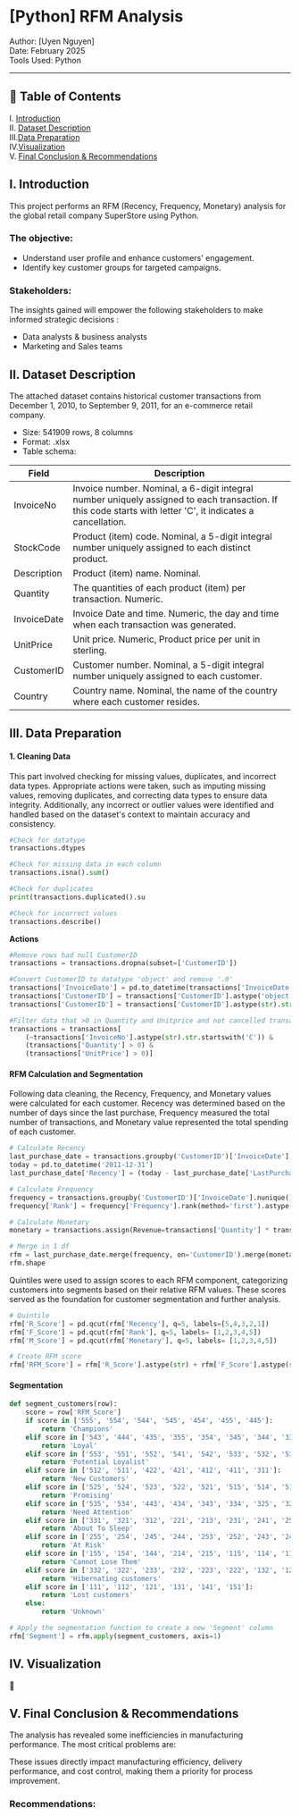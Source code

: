 # [Python] RFM Analysis

Author: [Uyen Nguyen]  
Date: February 2025  
Tools Used: Python

---

## 📑 Table of Contents  
I. [Introduction](#i-introduction)  
II. [Dataset Description](#ii-dataset-description)  
III.[Data Preparation](#iii-data-preparation)  
IV.[Visualization](#iv-visualization)  
V. [Final Conclusion & Recommendations](#v-final-conclusion--recommendations)


## I. Introduction
This project performs an RFM (Recency, Frequency, Monetary) analysis for the global retail company SuperStore using Python. 

### The objective:
- Understand user profile and enhance customers' engagement.
- Identify key customer groups for targeted campaigns.
  
### Stakeholders: 
The insights gained will empower the following stakeholders to make informed strategic decisions :
- Data analysts & business analysts
- Marketing and Sales teams


## II. Dataset Description
The attached dataset contains historical customer transactions from December 1, 2010, to September 9, 2011, for an e-commerce retail company.
- Size: 541909 rows, 8 columns
- Format: .xlsx
- Table schema:

| Field       | Description                                                                                                                                                 |
| ----------- | ----------------------------------------------------------------------------------------------------------------------------------------------------------- |
| InvoiceNo   | Invoice number. Nominal, a 6-digit integral number uniquely assigned to each transaction. If this code starts with letter 'C', it indicates a cancellation. |
| StockCode   | Product (item) code. Nominal, a 5-digit integral number uniquely assigned to each distinct product.                                                         |
| Description | Product (item) name. Nominal.                                                                                                                               |
| Quantity    | The quantities of each product (item) per transaction. Numeric.                                                                                             |
| InvoiceDate | Invoice Date and time. Numeric, the day and time when each transaction was generated.                                                                       |
| UnitPrice   | Unit price. Numeric, Product price per unit in sterling.                                                                                                    |
| CustomerID  | Customer number. Nominal, a 5-digit integral number uniquely assigned to each customer.                                                                     |
| Country     | Country name. Nominal, the name of the country where each customer resides.   


## III. Data Preparation

#### 1. Cleaning Data
This part involved checking for missing values, duplicates, and incorrect data types. Appropriate actions were taken, such as imputing missing values, removing duplicates, and correcting data types to ensure data integrity. Additionally, any incorrect or outlier values were identified and handled based on the dataset's context to maintain accuracy and consistency.

```python
#Check for datatype
transactions.dtypes

#Check for missing data in each column
transactions.isna().sum()

#Check for duplicates
print(transactions.duplicated().su

#Check for incorrect values
transactions.describe()
```

**Actions**
```python
#Remove rows had null CustomerID
transactions = transactions.dropna(subset=['CustomerID'])

#Convert CustomerID to datatype 'object' and remove '.0'
transactions['InvoiceDate'] = pd.to_datetime(transactions['InvoiceDate'])
transactions['CustomerID'] = transactions['CustomerID'].astype('object')
transactions['CustomerID'] = transactions['CustomerID'].astype(str).str.replace('.0', '', regex=False)

#Filter data that >0 in Quantity and Unitprice and not cancelled transactions (InvoiceNo not star with C)
transactions = transactions[
    (~transactions['InvoiceNo'].astype(str).str.startswith('C')) &
    (transactions['Quantity'] > 0) &
    (transactions['UnitPrice'] > 0)]
```
#### RFM Calculation and Segmentation
Following data cleaning, the Recency, Frequency, and Monetary values were calculated for each customer. Recency was determined based on the number of days since the last purchase, Frequency measured the total number of transactions, and Monetary value represented the total spending of each customer.
```python
# Calculate Recency
last_purchase_date = transactions.groupby('CustomerID')['InvoiceDate'].max().reset_index(name='LastPurchaseDate')
today = pd.to_datetime('2011-12-31')
last_purchase_date['Recency'] = (today - last_purchase_date['LastPurchaseDate']).dt.days

# Calculate Frequency
frequency = transactions.groupby('CustomerID')['InvoiceDate'].nunique().reset_index(name='Frequency')
frequency['Rank'] = frequency['Frequency'].rank(method='first').astype(int)

# Calculate Monetary
monetary = transactions.assign(Revenue=transactions['Quantity'] * transactions['UnitPrice']).groupby('CustomerID')['Revenue'].sum().reset_index(name='Monetary')

# Merge in 1 df
rfm = last_purchase_date.merge(frequency, on='CustomerID').merge(monetary, on='CustomerID')
rfm.shape
```
Quintiles were used to assign scores to each RFM component, categorizing customers into segments based on their relative RFM values. These scores served as the foundation for customer segmentation and further analysis.
```python
# Quintile
rfm['R_Score'] = pd.qcut(rfm['Recency'], q=5, labels=[5,4,3,2,1])
rfm['F_Score'] = pd.qcut(rfm['Rank'], q=5, labels= [1,2,3,4,5])
rfm['M_Score'] = pd.qcut(rfm['Monetary'], q=5, labels= [1,2,3,4,5])

# Create RFM score
rfm['RFM_Score'] = rfm['R_Score'].astype(str) + rfm['F_Score'].astype(str) + rfm['M_Score'].astype(str)
```
#### Segmentation
```python
def segment_customers(row):
    score = row['RFM_Score']
    if score in ['555', '554', '544', '545', '454', '455', '445']:
        return 'Champions'
    elif score in ['543', '444', '435', '355', '354', '345', '344', '335']:
        return 'Loyal'
    elif score in ['553', '551', '552', '541', '542', '533', '532', '531', '452', '451', '442', '441', '431', '453', '433', '432', '423', '353', '352', '351', '342', '341', '333', '323']:
        return 'Potential Loyalist'
    elif score in ['512', '511', '422', '421', '412', '411', '311']:
        return 'New Customers'
    elif score in ['525', '524', '523', '522', '521', '515', '514', '513', '425', '424', '413', '414', '415', '315', '314', '313']:
        return 'Promising'
    elif score in ['535', '534', '443', '434', '343', '334', '325', '324']:
        return 'Need Attention'
    elif score in ['331', '321', '312', '221', '213', '231', '241', '251']:
        return 'About To Sleep'
    elif score in ['255', '254', '245', '244', '253', '252', '243', '242', '235', '234', '225', '224', '153', '152', '145', '143', '142', '135', '134', '133', '125', '124']:
        return 'At Risk'
    elif score in ['155', '154', '144', '214', '215', '115', '114', '113']:
        return 'Cannot Lose Them'
    elif score in ['332', '322', '233', '232', '223', '222', '132', '123', '122', '212', '211']:
        return 'Hibernating customers'
    elif score in ['111', '112', '121', '131', '141', '151']:
        return 'Lost customers'
    else:
        return 'Unknown'

# Apply the segmentation function to create a new 'Segment' column
rfm['Segment'] = rfm.apply(segment_customers, axis=1)
```
## IV. Visualization

  
 🚀 


## V. Final Conclusion & Recommendations 

The analysis has revealed some inefficiencies in manufacturing performance. The most critical problems are:


These issues directly impact manufacturing efficiency, delivery performance, and cost control, making them a priority for process improvement.

### Recommendations:
